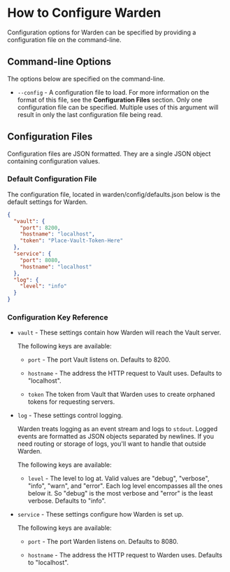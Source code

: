 # How to Configure Warden #

Configuration options for Warden can be specified by providing a configuration
file on the command-line.

## Command-line Options ##

The options below are specified on the command-line.

* `--config` - A configuration file to load. For more information on the format
  of this file, see the **Configuration Files** section. Only one configuration
  file can be specified. Multiple uses of this argument will result in only the
  last configuration file being read.

## Configuration Files ##

Configuration files are JSON formatted. They are a single JSON object
containing configuration values.

### Default Configuration File ###

The configuration file, located in warden/config/defaults.json below is the default settings for Warden.

~~~json
{
  "vault": {
    "port": 8200,
    "hostname": "localhost",
    "token": "Place-Vault-Token-Here"
  },
  "service": {
    "port": 8080,
    "hostname": "localhost"
  },
  "log": {
    "level": "info"
  }
}
~~~

### Configuration Key Reference ###

* `vault` - These settings contain how Warden will reach the Vault server.

  The following keys are available:

  * `port` - The port Vault listens on. Defaults to 8200.

  * `hostname` - The address the HTTP request to Vault uses. Defaults to "localhost".

  * `token` The token from Vault that Warden uses to create orphaned tokens for requesting servers.

* `log` - These settings control logging.

  Warden treats logging as an event stream and logs to `stdout`. Logged events
  are formatted as JSON objects separated by newlines. If you need routing or
  storage of logs, you'll want to handle that outside Warden.

  The following keys are available:

  * `level` - The level to log at. Valid values are "debug", "verbose", "info",
    "warn", and "error". Each log level encompasses all the ones below it. So
    "debug" is the most verbose and "error" is the least verbose. Defaults to
    "info".

* `service` - These settings configure how Warden is set up.

  The following keys are available:

  * `port` - The port Warden listens on. Defaults to 8080.

  * `hostname` - The address the HTTP request to Warden uses. Defaults to "localhost".
